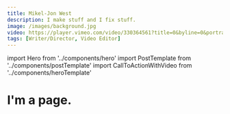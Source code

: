 ```yaml
---
title: Mikel-Jon West
description: I make stuff and I fix stuff.
image: /images/background.jpg
video: https://player.vimeo.com/video/330364561?title=0&byline=0&portrait=0
tags: [Writer/Director, Video Editor]
---
```


import Hero from '../components/hero'
import PostTemplate from '../components/postTemplate'
import CallToActionWithVideo from '../components/heroTemplate'

<Hero heroHeader={props.pageContext.frontmatter.title} heroDescription={props.pageContext.frontmatter.description} heroImage={props.pageContext.frontmatter.image} heroVidUrl={props.pageContext.frontmatter.video} heroVidTitle='Demo' heroTags={props.pageContext.frontmatter.tags} />


<PostTemplate />

# I'm a page.